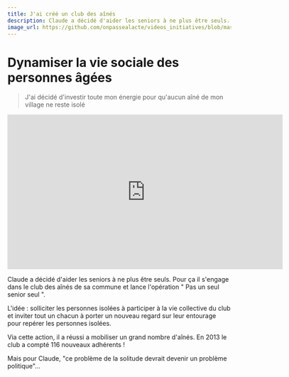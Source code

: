 ```yaml
---
title: J'ai créé un club des aînés
description: Claude a décidé d'aider les seniors à ne plus être seuls. Pour ça il s'engage dans le club des aînés de sa commune et lance l'opération "Pas un seul senior seul".
image_url: https://github.com/onpassealacte/videos_initiatives/blob/master/media/dynamiser_vie_sociale.jpg?raw=true
---
```


# Dynamiser la vie sociale des personnes âgées

> J'ai décidé d'investir toute mon énergie pour qu'aucun aîné de mon village ne reste isolé

<iframe src="https://player.vimeo.com/video/126929345" width="620" height="348" frameborder="0" webkitallowfullscreen mozallowfullscreen allowfullscreen></iframe>

Claude a décidé d'aider les seniors à ne plus être seuls. Pour ça il s'engage dans le club des aînés de sa commune et lance l'opération " Pas un seul senior seul ".

L'idée : solliciter les personnes isolées à participer à la vie collective du club et inviter tout un chacun à porter un nouveau regard sur leur entourage pour repérer les personnes isolées.

Via cette action, il a réussi a mobiliser un grand nombre d'aînés. En 2013 le club a compté 116 nouveaux adhérents !

Mais pour Claude, "ce problème de la solitude devrait devenir un problème politique"...
